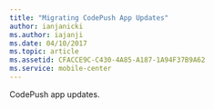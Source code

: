 ```yaml
---
title: "Migrating CodePush App Updates"
author: ianjanicki
ms.author: iajanji
ms.date: 04/10/2017
ms.topic: article
ms.assetid: CFACCE9C-C430-4A85-A187-1A94F37B9A62
ms.service: mobile-center
---
```


CodePush app updates.
